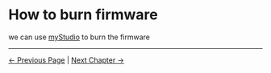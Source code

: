 # How to burn firmware



we can use [myStudio](../../5.2-ApplicationUse/5.2.2-mystudio/pi/3-flash_firmwares.md) to burn the firmware


---

[← Previous Page](5.3.1-FirmwareUpdateInfo.md) | [Next Chapter →](../../../6-SDKDevelopment/README.md)
